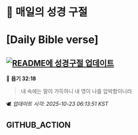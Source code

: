 # 🙏 매일의 성경 구절
# [Daily Bible verse]
## [![README에 성경구절 업데이트](https://github.com/DONGSUKA/first_test/actions/workflows/update-readme-bible.yml/badge.svg)](https://github.com/DONGSUKA/first_test/actions/workflows/update-readme-bible.yml)
<!-- START_BIBLE_VERSE -->
📖 **욥기 32:18**
> 내 속에는 말이 가득하니 내 영이 나를 압박함이니라

🕊️ _업데이트 시각: 2025-10-23 06:13:51 KST_
  <!-- END_BIBLE_VERSE -->
## GITHUB_ACTION
